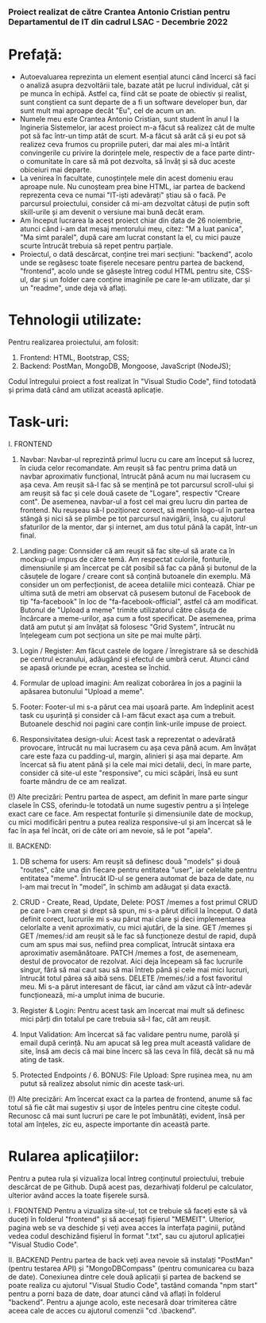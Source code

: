### Proiect realizat de către Crantea Antonio Cristian pentru Departamentul de IT din cadrul LSAC - Decembrie 2022

# Prefață:

- Autoevaluarea reprezinta un element esențial atunci când încerci să faci o analiză asupra dezvoltării tale, bazate atât pe lucrul individual, cât și pe munca în echipă. Astfel ca, fiind cât se poate de obiectiv și realist, sunt conștient ca sunt departe de a fi un software developer bun, dar sunt mult mai aproape decât "Eu", cel de acum un an.
- Numele meu este Crantea Antonio Cristian, sunt student în anul I la Ingineria Sistemelor, iar acest proiect m-a făcut să realizez cât de multe pot să fac într-un timp atât de scurt. M-a făcut să arăt că și eu pot să realizez ceva frumos cu propriile puteri, dar mai ales mi-a întărit convingerile cu privire la dorințele mele, respectiv de a face parte dintr-o comunitate în care să mă pot dezvolta, să învăț și să duc aceste obiceiuri mai departe.
- La venirea în facultate, cunoștințele mele din acest domeniu erau aproape nule. Nu cunoșteam prea bine HTML, iar partea de backend reprezenta ceva ce numai "IT-iști adevărați" știau să o facă. Pe parcursul proiectului, consider că mi-am dezvoltat câtuși de puțin soft skill-urile și am devenit o versiune mai bună decât eram.
- Am început lucrarea la acest proiect chiar din data de 26 noiembrie, atunci când i-am dat mesaj mentorului meu, citez: "M a luat panica", "Ma simt paralel", după care am lucrat constant la el, cu mici pauze scurte întrucât trebuia să repet pentru parțiale.
- Proiectul, o dată descărcat, conține trei mari secțiuni: "backend", acolo unde se regăsesc toate fișerele necesare pentru partea de backend, "frontend", acolo unde se găsește întreg codul HTML pentru site, CSS-ul, dar și un folder care conține imaginile pe care le-am utilizate, dar și un "readme", unde deja vă aflați.
    
# Tehnologii utilizate:

Pentru realizarea proiectului, am folosit:
1. Frontend: HTML, Bootstrap, CSS;
2. Backend: PostMan, MongoDB, Mongoose, JavaScript (NodeJS);

Codul întregului proiect a fost realizat în "Visual Studio Code", fiind totodată și prima dată când am utilizat această aplicație.

# Task-uri:

I. FRONTEND
1. Navbar:
		Navbar-ul reprezintă primul lucru cu care am început să lucrez, în ciuda celor recomandate. Am reușit să fac pentru prima dată un navbar aproximativ funcțional, întrucât până acum nu mai lucrasem cu așa ceva. Am reușit să-l fac să se mențină pe tot parcursul scroll-ului și am reușit să fac și cele două casete de "Logare", respectiv "Creare cont".
		De asemenea, navbar-ul a fost cel mai greu lucru din partea de frontend. Nu reușeau să-l poziționez corect, să mențin logo-ul în partea stângă și nici să se plimbe pe tot parcursul navigării, însă, cu ajutorul sfaturilor de la mentor, dar și internet, am dus totul până la capăt, într-un final.

2. Landing page:
		Connsider că am reușit să fac site-ul să arate ca în mockup-ul impus de către temă. Am respectat culorile, fonturile, dimensiunile și am încercat pe cât posibil să fac ca până și butonul de la căsuțele de logare / creare cont să conțină butoanele din exemplu. Mă consider un om perfecționist, de aceea detaliile mici contează. Chiar pe ultima sută de metri am observat că pusesem butonul de Facebook de tip "fa-facebook" în loc de "fa-facebook-official", astfel că am modificat. Butonul de "Upload a meme" trimite utilizatorul către căsuța de încărcare a meme-urilor, așa cum a fost specificat.
		De asemenea, prima dată am putut și am învățat să folosesc "Grid System", întrucât nu înțelegeam cum pot secționa un site pe mai multe părți.

3. Login / Register:
		Am făcut castele de logare / înregistrare să se deschidă pe centrul ecranului, adăugând și efectul de umbră cerut. Atunci când se apasă oriunde pe ecran, acestea se închid.

4. Formular de upload imagini:
		Am realizat coborârea în jos a paginii la apăsarea butonului "Upload a meme".

5. Footer:
		Footer-ul mi s-a părut cea mai ușoară parte. Am îndeplinit acest task cu ușurință și consider că l-am făcut exact așa cum a trebuit. Butoanele deschid noi pagini care conțin link-urile impuse de proiect.

6. Responsivitatea design-ului:
		Acest task a reprezentat o adevărată provocare, întrucât nu mai lucrasem cu așa ceva până acum. Am învățat care este faza cu padding-ul, margin, alinieri și așa mai departe. Am încercat să fiu atent până și la cele mai mici detalii, deci, în mare parte, consider că site-ul este "responsive", cu mici scăpări, însă eu sunt foarte mândru de ce am realizat.

(!) Alte precizări:
		Pentru partea de aspect, am definit în mare parte singur clasele în CSS, oferindu-le totodată un nume sugestiv pentru a și înțelege exact care ce face. Am respectat fonturile și dimensiunile date de mockup, cu mici modificări pentru a putea realiza responsive-ul și am încercat să le fac în așa fel încât, ori de câte ori am nevoie, să le pot "apela".
	
II. BACKEND:
1. DB schema for users:
		Am reușit să definesc două "models" și două "routes", câte una din fiecare pentru entitatea "user", iar celelalte pentru entitatea "meme". Întrucât ID-ul se genera automat de baza de date, nu l-am mai trecut în "model", în schimb am adăugat și data exactă.

2. CRUD - Create, Read, Update, Delete:
		POST /memes a fost primul CRUD pe care l-am creat și drept să spun, mi s-a părut dificil la început. O dată definit corect, lucrurile mi s-au părut mai clare și deci implementarea celorlalte a venit aproximativ, cu mici ajutări, de la sine.
		GET /memes și GET /memes/:id am reușit să le fac să funcționeze destul de rapid, după cum am spus mai sus, nefiind prea complicat, întrucât sintaxa era aproximativ asemănătoare.
		PATCH /memes a fost, de asemeneam, destul de provocator de rezolvat. Aici deja începeam să fac lucrurile singur, fără să mai caut sau să mai întreb până și cele mai mici lucruri, întrucât totul părea să aibă sens.
		DELETE /memes/:id a fost favoritul meu. Mi s-a părut interesant de făcut, iar când am văzut că într-adevăr funcționează, mi-a umplut inima de bucurie.

3. Register & Login:
		Pentru acest task am încercat mai mult să definesc mici părți din totalul pe care trebuia să-l fac, cât am reușit.

4. Input Validation:
		Am încercat să fac validare pentru nume, parolă și email după cerință. Nu am apucat să leg prea mult această validare de site, însă am decis că mai bine încerc să las ceva în filă, decât să nu mă ating de task.

5. Protected Endpoints / 6. BONUS: File Upload:
		Spre rușinea mea, nu am putut să realizez absolut nimic din aceste task-uri.

(!) Alte precizări:
		Am încercat exact ca la partea de frontend, anume să fac totul să fie cât mai sugestiv și ușor de înțeles pentru cine citește codul. Recunosc că mai sunt lucruri pe care le pot îmbunătăți, evident, însă per total am înțeles, zic eu, aspecte importante din această parte.

# Rularea aplicațiilor:

Pentru a putea rula și vizualiza local întreg conținutul proiectului, trebuie descărcat de pe Github. După acest pas, dezarhivați folderul pe calculator, ulterior având acces la toate fișerele sursă.

I. FRONTEND
Pentru a vizualiza site-ul, tot ce trebuie să faceți este să vă duceți în folderul "frontend" și să accesați fișierul "MEMEIT". Ulterior, pagina web se va deschide și veți avea acces la interfața paginii, putând vedea codul deschizând fișierul în format ".txt", sau cu ajutorul aplicației "Visual Studio Code".

II. BACKEND
Pentru partea de back veți avea nevoie să instalați "PostMan" (pentru testarea API) și "MongoDBCompass" (pentru comunicarea cu baza de date). Conexiunea dintre cele două aplicații și partea de backend se poate realiza cu ajutorul "Visual Studio Code", tastând comanda "npm start" pentru a porni baza de date, doar atunci când vă aflați în folderul "backend". Pentru a ajunge acolo, este necesară doar trimiterea către aceea cale de acces cu ajutorul comenzii "cd .\backend\".
